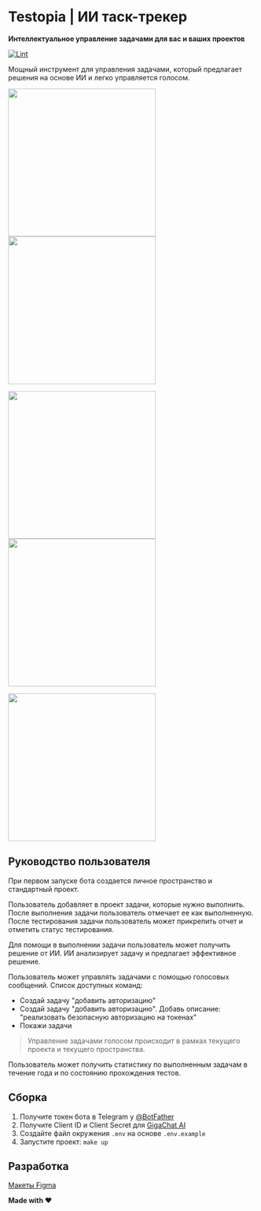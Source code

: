 # Testopia | ИИ таск-трекер

**Интеллектуальное управление задачами для вас и ваших проектов**

[![Lint](https://github.com/everysoftware/testopia/actions/workflows/ci.yml/badge.svg)](https://github.com/everysoftware/testopia/actions/workflows/ci.yml)

Мощный инструмент для управления задачами, который предлагает решения на основе ИИ и легко
управляется голосом.

<img src="/assets/onboarding.jpg" width="300" alt=""/><img src="/assets/checklists.PNG" width="300" alt=""/>

<img src="/assets/task.jpg" width="300" alt=""/><img src="/assets/solution.jpg" width="300" alt=""/>

<img src="/assets/stats.PNG" width="300" alt=""/>

## Руководство пользователя

При первом запуске бота создается личное пространство и стандартный проект.

Пользователь добавляет в проект задачи, которые нужно выполнить. После выполнения задачи пользователь отмечает ее
как выполненную. После тестирования задачи пользователь может прикрепить отчет и отметить статус тестирования.

Для помощи в выполнении задачи пользователь может получить решение от ИИ. ИИ анализирует задачу и предлагает
эффективное решение.

Пользователь может управлять задачами с помощью голосовых сообщений. Список доступных команд:

* Создай задачу "добавить авторизацию"
* Создай задачу "добавить авторизацию". Добавь описание: "реализовать безопасную авторизацию на токенах"
* Покажи задачи

> Управление задачами голосом происходит в рамках текущего проекта и текущего пространства.

Пользователь может получить статистику по выполненным задачам в течение года и по состоянию прохождения
тестов.

## Сборка

1. Получите токен бота в Telegram у [@BotFather](https://t.me/BotFather)
2. Получите Client ID и Client Secret для [GigaChat AI](https://developers.sber.ru/studio/workspaces)
3. Создайте файл окружения `.env` на основе `.env.example`
4. Запустите проект: `make up`

## Разработка

[Макеты Figma](https://www.figma.com/file/iJ7SMg6DCuCaDhNlieh3kd/Untitled?type=design&node-id=0-1&mode=design)

**Made with ❤️**
